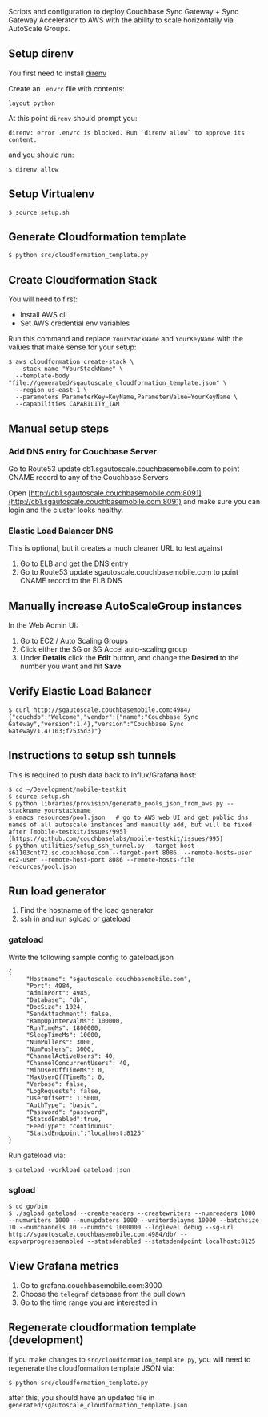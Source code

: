 
Scripts and configuration to deploy Couchbase Sync Gateway + Sync Gateway Accelerator to AWS with the ability to scale horizontally via AutoScale Groups.

## Setup direnv

You first need to install [direnv](https://github.com/direnv/direnv)

Create an `.envrc` file with contents:

```
layout python
```

At this point `direnv` should prompt you:

```
direnv: error .envrc is blocked. Run `direnv allow` to approve its content.
```

and you should run:

```
$ direnv allow
```

## Setup Virtualenv

```
$ source setup.sh
```

## Generate Cloudformation template

```
$ python src/cloudformation_template.py
```

## Create Cloudformation Stack

You will need to first:

* Install AWS cli
* Set AWS credential env variables

Run this command and replace `YourStackName` and `YourKeyName` with the values that make sense for your setup:

```
$ aws cloudformation create-stack \
  --stack-name "YourStackName" \
  --template-body "file://generated/sgautoscale_cloudformation_template.json" \
  --region us-east-1 \
  --parameters ParameterKey=KeyName,ParameterValue=YourKeyName \
  --capabilities CAPABILITY_IAM
```

## Manual setup steps

### Add DNS entry for Couchbase Server

Go to Route53 update cb1.sgautoscale.couchbasemobile.com to point CNAME record to any of the Couchbase Servers

Open [http://cb1.sgautoscale.couchbasemobile.com:8091](http://cb1.sgautoscale.couchbasemobile.com:8091) and make sure you can login and the cluster looks healthy.


### Elastic Load Balancer DNS 

This is optional, but it creates a much cleaner URL to test against

1. Go to ELB and get the DNS entry
1. Go to Route53 update sgautoscale.couchbasemobile.com to point CNAME record to the ELB DNS

## Manually increase AutoScaleGroup instances

In the Web Admin UI:

1. Go to EC2 / Auto Scaling Groups
1. Click either the SG or SG Accel auto-scaling group
1. Under **Details** click the **Edit** button, and change the **Desired** to the number you want and hit **Save**


## Verify Elastic Load Balancer

```
$ curl http://sgautoscale.couchbasemobile.com:4984/
{"couchdb":"Welcome","vendor":{"name":"Couchbase Sync Gateway","version":1.4},"version":"Couchbase Sync Gateway/1.4(103;f7535d3)"}
```

## Instructions to setup ssh tunnels

This is required to push data back to Influx/Grafana host:

```
$ cd ~/Development/mobile-testkit
$ source setup.sh
$ python libraries/provision/generate_pools_json_from_aws.py --stackname yourstackname
$ emacs resources/pool.json   # go to AWS web UI and get public dns names of all autoscale instances and manually add, but will be fixed after [mobile-testkit/issues/995](https://github.com/couchbaselabs/mobile-testkit/issues/995)
$ python utilities/setup_ssh_tunnel.py --target-host s61103cnt72.sc.couchbase.com --target-port 8086  --remote-hosts-user ec2-user --remote-host-port 8086 --remote-hosts-file resources/pool.json
```

## Run load generator

1. Find the hostname of the load generator
1. ssh in and run sgload or gateload

### gateload

Write the following sample config to gateload.json

```
{
     "Hostname": "sgautoscale.couchbasemobile.com",
     "Port": 4984,
     "AdminPort": 4985,
     "Database": "db",
     "DocSize": 1024,
     "SendAttachment": false,
     "RampUpIntervalMs": 100000,
     "RunTimeMs": 1800000,
     "SleepTimeMs": 10000,
     "NumPullers": 3000,
     "NumPushers": 3000,
     "ChannelActiveUsers": 40,
     "ChannelConcurrentUsers": 40,
     "MinUserOffTimeMs": 0,
     "MaxUserOffTimeMs": 0,
     "Verbose": false,
     "LogRequests": false,
     "UserOffset": 115000,
     "AuthType": "basic",
     "Password": "password",
     "StatsdEnabled":true,
     "FeedType": "continuous",
     "StatsdEndpoint":"localhost:8125"
}
```

Run gateload via:

```
$ gateload -workload gateload.json
```


### sgload

```
$ cd go/bin
$ ./sgload gateload --createreaders --createwriters --numreaders 1000 --numwriters 1000 --numupdaters 1000 --writerdelayms 10000 --batchsize 10 --numchannels 10 --numdocs 1000000 --loglevel debug --sg-url http://sgautoscale.couchbasemobile.com:4984/db/ --expvarprogressenabled --statsdenabled --statsdendpoint localhost:8125
```

## View Grafana metrics

1. Go to grafana.couchbasemobile.com:3000
1. Choose the `telegraf` database from the pull down
1. Go to the time range you are interested in

## Regenerate cloudformation template (development)

If you make changes to `src/cloudformation_template.py`, you will need to regenerate the cloudformation template JSON via:

```
$ python src/cloudformation_template.py
```

after this, you should have an updated file in `generated/sgautoscale_cloudformation_template.json`








